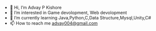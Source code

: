 - 👋 Hi, I’m Advay P Kishore
- 👀 I’m interested in Game devolopment, Web devolopment
- 🌱 I’m currently learning Java,Python,C,Data Structure,Mysql,Unity,C# 
- 📫 How to reach me advay004@gmail.com

<!---
Advay004/Advay004 is a ✨ special ✨ repository because its `README.md` (this file) appears on your GitHub profile.
You can click the Preview link to take a look at your changes.
--->
